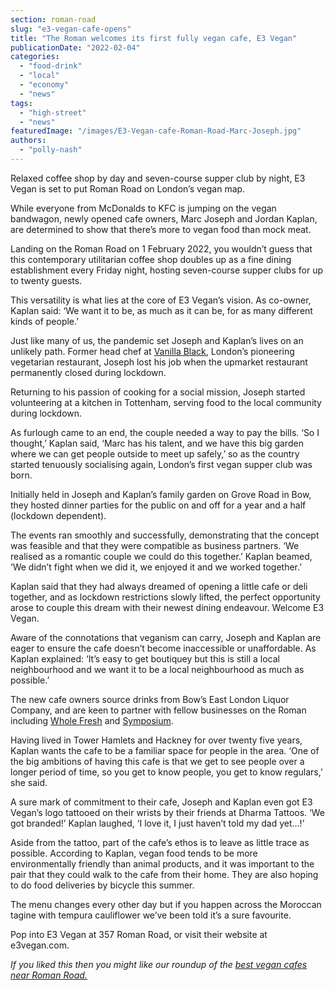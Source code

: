```yaml
---
section: roman-road
slug: "e3-vegan-cafe-opens"
title: "The Roman welcomes its first fully vegan cafe, E3 Vegan"
publicationDate: "2022-02-04"
categories: 
  - "food-drink"
  - "local"
  - "economy"
  - "news"
tags: 
  - "high-street"
  - "news"
featuredImage: "/images/E3-Vegan-cafe-Roman-Road-Marc-Joseph.jpg"
authors: 
  - "polly-nash"
---
```


Relaxed coffee shop by day and seven-course supper club by night, E3 Vegan is set to put Roman Road on London’s vegan map. 

While everyone from McDonalds to KFC is jumping on the vegan bandwagon, newly opened cafe owners, Marc Joseph and Jordan Kaplan, are determined to show that there’s more to vegan food than mock meat. 

Landing on the Roman Road on 1 February 2022, you wouldn’t guess that this contemporary utilitarian coffee shop doubles up as a fine dining establishment every Friday night, hosting seven-course supper clubs for up to twenty guests. 

This versatility is what lies at the core of E3 Vegan’s vision. As co-owner, Kaplan said: ‘We want it to be, as much as it can be, for as many different kinds of people.’ 

Just like many of us, the pandemic set Joseph and Kaplan’s lives on an unlikely path. Former head chef at [Vanilla Black](https://www.vanillablack.co.uk/), London’s pioneering vegetarian restaurant, Joseph lost his job when the upmarket restaurant permanently closed during lockdown. 

Returning to his passion of cooking for a social mission, Joseph started volunteering at a kitchen in Tottenham, serving food to the local community during lockdown. 

As furlough came to an end, the couple needed a way to pay the bills. ‘So I thought,’ Kaplan said, ‘Marc has his talent, and we have this big garden where we can get people outside to meet up safely,’ so as the country started tenuously socialising again, London’s first vegan supper club was born. 

Initially held in Joseph and Kaplan’s family garden on Grove Road in Bow, they hosted dinner parties for the public on and off for a year and a half (lockdown dependent). 

The events ran smoothly and successfully, demonstrating that the concept was feasible and that they were compatible as business partners. ‘We realised as a romantic couple we could do this together.’ Kaplan beamed, ‘We didn’t fight when we did it, we enjoyed it and we worked together.’

Kaplan said that they had always dreamed of opening a little cafe or deli together, and as lockdown restrictions slowly lifted, the perfect opportunity arose to couple this dream with their newest dining endeavour. Welcome E3 Vegan. 

Aware of the connotations that veganism can carry, Joseph and Kaplan are eager to ensure the cafe doesn’t become inaccessible or unaffordable. As Kaplan explained: ‘It’s easy to get boutiquey but this is still a local neighbourhood and we want it to be a local neighbourhood as much as possible.’ 

The new cafe owners source drinks from Bow’s East London Liquor Company, and are keen to partner with fellow businesses on the Roman including [Whole Fresh](https://romanroadlondon.com/whole-fresh-roman-road-bow-opens/) and [Symposium](https://romanroadlondon.com/places/symposium/). 

Having lived in Tower Hamlets and Hackney for over twenty five years, Kaplan wants the cafe to be a familiar space for people in the area. ‘One of the big ambitions of having this cafe is that we get to see people over a longer period of time, so you get to know people, you get to know regulars,’ she said. 

A sure mark of commitment to their cafe, Joseph and Kaplan even got E3 Vegan’s logo tattooed on their wrists by their friends at Dharma Tattoos. ‘We got branded!’ Kaplan laughed, ‘I love it, I just haven’t told my dad yet…!’ 

Aside from the tattoo, part of the cafe’s ethos is to leave as little trace as possible. According to Kaplan, vegan food tends to be more environmentally friendly than animal products, and it was important to the pair that they could walk to the cafe from their home. They are also hoping to do food deliveries by bicycle this summer. 

The menu changes every other day but if you happen across the Moroccan tagine with tempura cauliflower we’ve been told it’s a sure favourite. 

Pop into E3 Vegan at 357 Roman Road, or visit their website at e3vegan.com. 

_If you liked this then you might like our roundup of the_ [_best vegan cafes near Roman Road._](https://romanroadlondon.com/best-local-vegan-vegetarian-cafes-shops/)  



